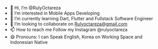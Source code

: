 - 👋 Hi, I’m @RulyOctareza
- 👀 I’m interested in Mobile Apps Developing
- 🌱 I’m currently learning Dart, Flutter and Fullstack Software Engineer
- 💞️ I’m looking to collaborate on Rulyoctareza@gmail.com
- 📫 How to reach me Follow my Instagram @rulyoctareza
- 😄 Pronouns: I can Speak English, Korea on Working Space and Indonesian Native

<!---
RulyOctareza/RulyOctareza is a ✨ special ✨ repository because its `README.md` (this file) appears on your GitHub profile.
You can click the Preview link to take a look at your changes.
--->
